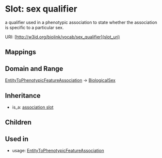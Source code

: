 # Slot: sex qualifier


a qualifier used in a phenotypic association to state whether the association is specific to a particular sex.

URI: [http://w3id.org/biolink/vocab/sex_qualifier](slot_uri)
## Mappings

## Domain and Range

[EntityToPhenotypicFeatureAssociation](EntityToPhenotypicFeatureAssociation.md) -> [BiologicalSex](BiologicalSex.md)
## Inheritance

 *  is_a: [association slot](association_slot.md)
## Children

## Used in

 *  usage: [EntityToPhenotypicFeatureAssociation](EntityToPhenotypicFeatureAssociation.md)
